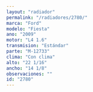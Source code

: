 ```yaml
---
layout: "radiador"
permalink: "/radiadores/2780/"
marca: "Ford"
modelo: "Fiesta"
ano: "2009"
motor: "L4 1.6"
transmision: "Estándar"
parte: "M-12733"
clima: "Con clima"
alto: "22 1/16"
ancho: "14 1/8"
observaciones: ""
id: "2780"
---
```


